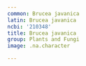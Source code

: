 ```yaml
---
common: Brucea javanica
latin: Brucea javanica
ncbi: '210348'
title: Brucea javanica
group: Plants and Fungi
image: .na.character

---
```

